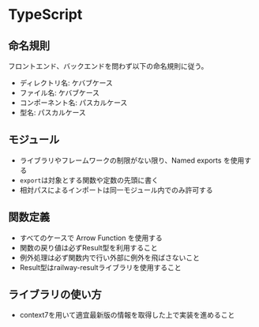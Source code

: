 # TypeScript

## 命名規則

フロントエンド、バックエンドを問わず以下の命名規則に従う。

- ディレクトリ名: ケバブケース
- ファイル名: ケバブケース
- コンポーネント名: パスカルケース
- 型名: パスカルケース

## モジュール

- ライブラリやフレームワークの制限がない限り、Named exports を使用する
- `export`は対象とする関数や定数の先頭に書く
- 相対パスによるインポートは同一モジュール内でのみ許可する

## 関数定義

- すべてのケースで Arrow Function を使用する
- 関数の戻り値は必ずResult型を利用すること
- 例外処理は必ず関数内で行い外部に例外を飛ばさないこと
- Result型はrailway-resultライブラリを使用すること

## ライブラリの使い方

- context7を用いて適宜最新版の情報を取得した上で実装を進めること